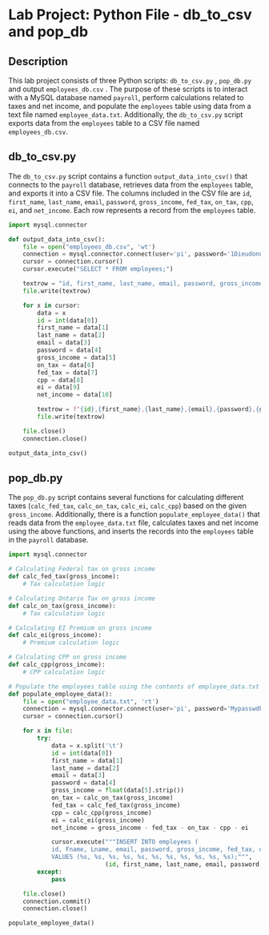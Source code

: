 # Lab Project: Python File - db_to_csv and pop_db 

## Description

This lab project consists of three Python scripts: `db_to_csv.py` , `pop_db.py` and output `employees_db.csv` . The purpose of these scripts is to interact with a MySQL database named `payroll`, perform calculations related to taxes and net income, and populate the `employees` table using data from a text file named `employee_data.txt`. Additionally, the `db_to_csv.py` script exports data from the `employees` table to a CSV file named `employees_db.csv`.

## db_to_csv.py

The `db_to_csv.py` script contains a function `output_data_into_csv()` that connects to the `payroll` database, retrieves data from the `employees` table, and exports it into a CSV file. The columns included in the CSV file are `id`, `first_name`, `last_name`, `email`, `password`, `gross_income`, `fed_tax`, `on_tax`, `cpp`, `ei`, and `net_income`. Each row represents a record from the `employees` table.

```python
import mysql.connector

def output_data_into_csv():
    file = open("employees_db.csv", 'wt')
    connection = mysql.connector.connect(user='pi', password='1DieudonneP', host='localhost', database='payroll')
    cursor = connection.cursor()
    cursor.execute("SELECT * FROM employees;")

    textrow = "id, first_name, last_name, email, password, gross_income, fed_tax, on_tax, cpp, ei, net_income\n"
    file.write(textrow)

    for x in cursor:
        data = x
        id = int(data[0])
        first_name = data[1]
        last_name = data[2]
        email = data[3]
        password = data[4]
        gross_income = data[5]
        on_tax = data[6]
        fed_tax = data[7]
        cpp = data[8]
        ei = data[9]
        net_income = data[10]

        textrow = f"{id},{first_name},{last_name},{email},{password},{gross_income},{fed_tax},{on_tax},{cpp},{ei},{net_income}\n"
        file.write(textrow)

    file.close()
    connection.close()

output_data_into_csv()
```

## pop_db.py

The `pop_db.py` script contains several functions for calculating different taxes (`calc_fed_tax`, `calc_on_tax`, `calc_ei`, `calc_cpp`) based on the given `gross_income`. Additionally, there is a function `populate_employee_data()` that reads data from the `employee_data.txt` file, calculates taxes and net income using the above functions, and inserts the records into the `employees` table in the `payroll` database.

```python
import mysql.connector

# Calculating Federal tax on gross income
def calc_fed_tax(gross_income):
    # Tax calculation logic

# Calculating Ontario Tax on gross income
def calc_on_tax(gross_income):
    # Tax calculation logic

# Calculating EI Premium on gross income
def calc_ei(gross_income):
    # Premium calculation logic

# Calculating CPP on gross income
def calc_cpp(gross_income):
    # CPP calculation logic

# Populate the employees table using the contents of employee_data.txt
def populate_employee_data():
    file = open("employee_data.txt", 'rt')
    connection = mysql.connector.connect(user='pi', password='MypasswdP', host='localhost', database='payroll')
    cursor = connection.cursor()

    for x in file:
        try:
            data = x.split('\t')
            id = int(data[0])
            first_name = data[1]
            last_name = data[2]
            email = data[3]
            password = data[4]
            gross_income = float(data[5].strip())
            on_tax = calc_on_tax(gross_income)
            fed_tax = calc_fed_tax(gross_income)
            cpp = calc_cpp(gross_income)
            ei = calc_ei(gross_income)
            net_income = gross_income - fed_tax - on_tax - cpp - ei

            cursor.execute("""INSERT INTO employees (
            id, Fname, Lname, email, password, gross_income, fed_tax, on_tax, cpp, ei, net_income) 
            VALUES (%s, %s, %s, %s, %s, %s, %s, %s, %s, %s, %s);""",
                           (id, first_name, last_name, email, password, gross_income, fed_tax, on_tax, cpp, ei, net_income))
        except:
            pass

    file.close()
    connection.commit()
    connection.close()

populate_employee_data()
```

